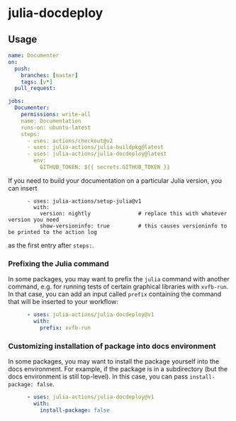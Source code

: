 # julia-docdeploy

## Usage
```yaml
name: Documenter
on:
  push:
    branches: [master]
    tags: [v*]
  pull_request:

jobs:
  Documenter:
    permissions: write-all
    name: Documentation
    runs-on: ubuntu-latest
    steps:
      - uses: actions/checkout@v2
      - uses: julia-actions/julia-buildpkg@latest
      - uses: julia-actions/julia-docdeploy@latest
        env:
          GITHUB_TOKEN: ${{ secrets.GITHUB_TOKEN }}
```

If you need to build your documentation on a particular Julia version, you can insert

```
      - uses: julia-actions/setup-julia@v1
        with:
          version: nightly               # replace this with whatever version you need
          show-versioninfo: true         # this causes versioninfo to be printed to the action log
```

as the first entry after `steps:`.

### Prefixing the Julia command

In some packages, you may want to prefix the `julia` command with another command, e.g. for running tests of certain graphical libraries with `xvfb-run`.
In that case, you can add an input called `prefix` containing the command that will be inserted to your workflow:

```yaml
      - uses: julia-actions/julia-docdeploy@v1
        with:
          prefix: xvfb-run
```

### Customizing installation of package into docs environment

In some packages, you may want to install the package yourself into the docs environment. For example, if the package is in a subdirectory (but the docs environment is still top-level). In this case, you can pass `install-package: false`.

```yaml
      - uses: julia-actions/julia-docdeploy@v1
        with:
          install-package: false
```
